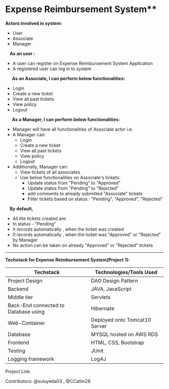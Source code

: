 # Expense Reimbursement System**

**Actors involved in system:**  

- User 
- Associate
- Manager 



`  `**As an user :** 

- A user can register on Expense Reimbursement System Application
- A registered user can log in to system



`   `**As an Associate, I can perform below functionalities:** 

- Login
- Create a new ticket
- View all past tickets 
- View policy 
- Logout



`   `**As a Manager, I can perform below functionalities:** 

- Manager will have all functionalities of Associate actor i.e.
- A Manager can: 
  - Login
  - Create a new ticket
  - View all past tickets 
  - View policy
  - Logout
- Additionally, Manager can:
  - View tickets of all associates 
  - Use below functionalities on Associate's tickets: 
    - Update status from "Pending" to "Approved"
    - Update status from "Pending" to "Rejected"
    - add comments to already submitted "Associate" tickets
    - Filter tickets based on status : "Pending", "Approved", "Rejected" 



`  `**By default,** 

- All the tickets created are: 
- In status - "Pending"
- It records automatically , when the ticket was created
- It records automatically , when the ticket was "Approved" or "Rejected" by Manager 
- No action can be taken on already "Approved" or "Rejected" tickets

_____________________________________________________________________________________________


__Techstack for Expense Reimbursement System(Project 1):__ 

  Techstack  | Technologies/Tools Used
------------ | -------------
Project Design | DAO Design Pattern 
Backend | JAVA, JavaScript 
Middle tier | Servlets
Back-End connected to Database using | Hibernate
Web-Container | Deployed onto Tomcat10 Server
Database | MYSQL hosted on AWS RDS
Frontend | HTML, CSS, Bootstrap 
Testing | JUnit
Logging framework | Log4J 



Project Link:   

Contributors: @sulsyeda03 , @CCatlin28 









